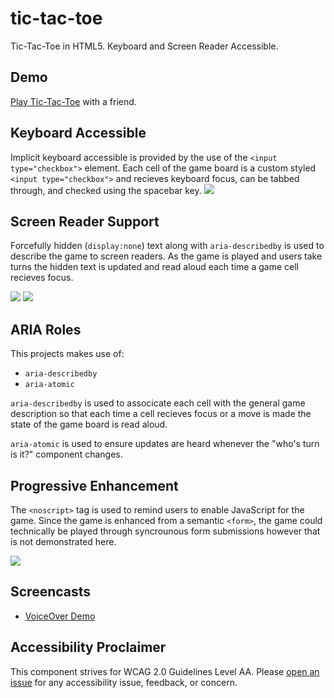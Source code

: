 # tic-tac-toe
Tic-Tac-Toe in HTML5. Keyboard and Screen Reader Accessible.

## Demo
[Play Tic-Tac-Toe](https://jpdevries.github.io/tic-tac-toe/) with a friend. 


## Keyboard Accessible
Implicit keyboard accessible is provided by the use of the `<input type="checkbox">` element. Each cell of the game board is a custom styled `<input type="checkbox">` and recieves keyboard focus, can be tabbed through, and checked using the spacebar&nbsp;key.
![](http://j4p.us/290F360Q1E2T/Screen%20Shot%202016-07-03%20at%201.07.51%20AM.png)

## Screen Reader Support
Forcefully hidden (`display:none`) text along with `aria-describedby` is used to describe the game to screen readers. As the game is played and users take turns the hidden text is updated and read aloud each time a game cell recieves&nbsp;focus.

![](http://j4p.us/0Q3340090g3Z/Screen%20Shot%202016-07-03%20at%201.18.17%20AM.png)
![](http://j4p.us/0c0n1P302W0C/Screen%20Shot%202016-07-03%20at%201.20.26%20AM.png)

## ARIA Roles
This projects makes use of:

 - `aria-describedby`
 - `aria-atomic`
 
`aria-describedby` is used to associcate each cell with the general game description so that each time a cell recieves focus or a move is made the state of the game board is read&nbsp;aloud.

`aria-atomic` is used to ensure updates are heard whenever the "who's turn is it?" component&nbsp;changes.

## Progressive Enhancement
The `<noscript>` tag is used to remind users to enable JavaScript for the game. Since the game is enhanced from a semantic `<form>`, the game could technically be played through syncrounous form submissions however that is not demonstrated&nbsp;here.

![](http://f.cl.ly/items/1Z0R463M1y1v3e2Y3013/Screen%20Shot%202016-07-03%20at%201.21.29%20AM.png)

## Screencasts
 - [VoiceOver Demo](https://vimeo.com/173196688)

## Accessibility Proclaimer
This component strives for WCAG 2.0 Guidelines Level AA. Please [open an issue](https://github.com/jpdevries/availability-grid/issues/new) for any accessibility issue, feedback, or&nbsp;concern.


